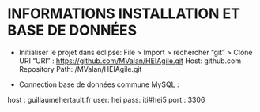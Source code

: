 INFORMATIONS INSTALLATION ET BASE DE DONNÉES
=============================================

- Initialiser le projet dans eclipse:
File > Import > rechercher “git” > Clone URI
“URI” : https://github.com/MValan/HEIAgile.git
Host: github.com
Repository Path: /MValan/HEIAgile.git


- Connection base de données commune MySQL : 

host : guillaumehertault.fr
user: hei
pass: iti#hei5
port : 3306


